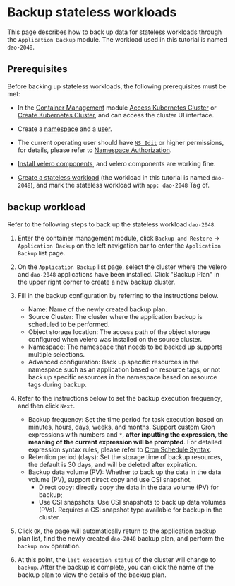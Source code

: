 # Backup stateless workloads

This page describes how to back up data for stateless workloads through the `Application Backup` module. The workload used in this tutorial is named `dao-2048`.

## Prerequisites

Before backing up stateless workloads, the following prerequisites must be met:

- In the [Container Management](../../intro/what.md) module [Access Kubernetes Cluster](../clusters/integrate-cluster.md) or [Create Kubernetes Cluster](../clusters/create-cluster.md), and can access the cluster UI interface.

- Create a [namespace](../namespaces/createns.md) and a [user](../../../ghippo/user-guide/access-control/user.md).

- The current operating user should have [`NS Edit`](../permissions/permission-brief.md#ns-edit) or higher permissions, for details, please refer to [Namespace Authorization](../namespaces/createns.md).

- [Install velero components](install-velero.md), and velero components are working fine.

- [Create a stateless workload](../workloads/create-deployment.md) (the workload in this tutorial is named `dao-2048`), and mark the stateless workload with `app: dao-2048` Tag of.

## backup workload

Refer to the following steps to back up the stateless workload `dao-2048`.

1. Enter the container management module, click `Backup and Restore` -> `Application Backup` on the left navigation bar to enter the `Application Backup` list page.

    

2. On the `Application Backup` list page, select the cluster where the velero and `dao-2048` applications have been installed. Click "Backup Plan" in the upper right corner to create a new backup cluster.

    

3. Fill in the backup configuration by referring to the instructions below.

    - Name: Name of the newly created backup plan.
    - Source Cluster: The cluster where the application backup is scheduled to be performed.
    - Object storage location: The access path of the object storage configured when velero was installed on the source cluster.
    - Namespace: The namespace that needs to be backed up supports multiple selections.
    - Advanced configuration: Back up specific resources in the namespace such as an application based on resource tags, or not back up specific resources in the namespace based on resource tags during backup.

        

4. Refer to the instructions below to set the backup execution frequency, and then click `Next`.

    - Backup frequency: Set the time period for task execution based on minutes, hours, days, weeks, and months. Support custom Cron expressions with numbers and `*`, **after inputting the expression, the meaning of the current expression will be prompted**. For detailed expression syntax rules, please refer to [Cron Schedule Syntax](https://kubernetes.io/docs/concepts/workloads/controllers/cron-jobs/#cron-schedule-syntax).
    - Retention period (days): Set the storage time of backup resources, the default is 30 days, and will be deleted after expiration.
    - Backup data volume (PV): Whether to back up the data in the data volume (PV), support direct copy and use CSI snapshot.
        - Direct copy: directly copy the data in the data volume (PV) for backup;
        - Use CSI snapshots: Use CSI snapshots to back up data volumes (PVs). Requires a CSI snapshot type available for backup in the cluster.

            

5. Click `OK`, the page will automatically return to the application backup plan list, find the newly created `dao-2048` backup plan, and perform the `backup now` operation.

    

6. At this point, the `last execution status` of the cluster will change to `backup`. After the backup is complete, you can click the name of the backup plan to view the details of the backup plan.

    